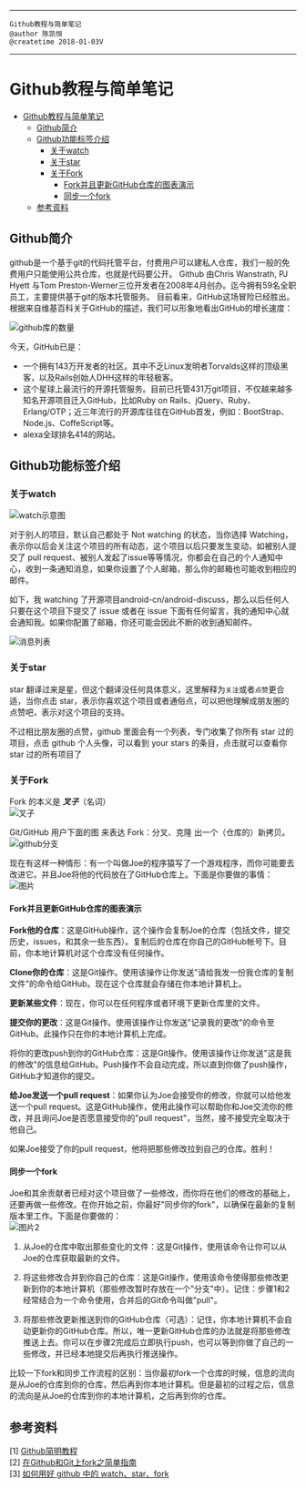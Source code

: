 <link rel="stylesheet" type="text/css" href="learn_markdown/auto-number-title.css" />

--------------------------------
    Github教程与简单笔记
    @author 陈凯恒
    @createtime 2018-01-03V
--------------------------------
# Github教程与简单笔记
<!-- TOC -->

- [Github教程与简单笔记](#github教程与简单笔记)
    - [Github简介](#github简介)
    - [Github功能标签介绍](#github功能标签介绍)
        - [关于watch](#关于watch)
        - [关于star](#关于star)
        - [关于Fork](#关于fork)
            - [Fork并且更新GitHub仓库的图表演示](#fork并且更新github仓库的图表演示)
            - [同步一个fork](#同步一个fork)
    - [参考资料](#参考资料)

<!-- /TOC -->
## Github简介

github是一个基于git的代码托管平台，付费用户可以建私人仓库，我们一般的免费用户只能使用公共仓库，也就是代码要公开。
Github 由Chris Wanstrath, PJ Hyett 与Tom Preston-Werner三位开发者在2008年4月创办。迄今拥有59名全职员工，主要提供基于git的版本托管服务。
目前看来，GitHub这场冒险已经胜出。根据来自维基百科关于GitHub的描述，我们可以形象地看出GitHub的增长速度：

![github库的数量](https://camo.githubusercontent.com/9df81964b288254547c6607fe29e55b0e7dcef6a/68747470733a2f2f662e636c6f75642e6769746875622e636f6d2f6173736574732f343438332f313830333636372f62306564363634652d366332342d313165332d393535392d6535373032323135633437612e706e67)

今天，GitHub已是：
- 一个拥有143万开发者的社区。其中不乏Linux发明者Torvalds这样的顶级黑客，以及Rails创始人DHH这样的年轻极客。
- 这个星球上最流行的开源托管服务。目前已托管431万git项目，不仅越来越多知名开源项目迁入GitHub，比如Ruby on Rails、jQuery、Ruby、Erlang/OTP；近三年流行的开源库往往在GitHub首发，例如：BootStrap、Node.js、CoffeScript等。
- alexa全球排名414的网站。
## Github功能标签介绍
### 关于watch
![watch示意图](https://upload-images.jianshu.io/upload_images/588640-7aaa5676402d4ece.png?imageMogr2/auto-orient/strip%7CimageView2/2/w/700)

对于别人的项目，默认自己都处于 Not watching 的状态，当你选择 Watching，表示你以后会关注这个项目的所有动态，这个项目以后只要发生变动，如被别人提交了 pull request、被别人发起了issue等等情况，你都会在自己的个人通知中心，收到一条通知消息，如果你设置了个人邮箱，那么你的邮箱也可能收到相应的邮件。

如下，我 watching 了开源项目android-cn/android-discuss，那么以后任何人只要在这个项目下提交了 issue 或者在 issue 下面有任何留言，我的通知中心就会通知我。如果你配置了邮箱，你还可能会因此不断的收到通知邮件。

![消息列表](https://upload-images.jianshu.io/upload_images/588640-f9145de159c4c6be.jpg?imageMogr2/auto-orient/strip%7CimageView2/2/w/700)
### 关于star
star 翻译过来是星，但这个翻译没任何具体意义，这里解释为`关注`或者`点赞`更合适，当你点击 star，表示你喜欢这个项目或者通俗点，可以把他理解成朋友圈的点赞吧，表示对这个项目的支持。

不过相比朋友圈的点赞，github 里面会有一个列表，专门收集了你所有 star 过的项目，点击 github 个人头像，可以看到 your stars 的条目，点击就可以查看你 star 过的所有项目了

### 关于Fork
Fork 的本义是 ***叉子***（名词）    
![叉子](https://pic3.zhimg.com/50/37c8a551c139e20502088d978d4529cd_hd.jpg)

Git/GitHub 用户下面的图 来表达 Fork：分叉、克隆 出一个（仓库的）新拷贝。  
![github分支](https://pic4.zhimg.com/50/3c13b2d3ddbf178b4debfea57644e520_hd.jpg)

现在有这样一种情形：有一个叫做Joe的程序猿写了一个游戏程序，而你可能要去改进它。并且Joe将他的代码放在了GitHub仓库上。下面是你要做的事情：  
![图片](https://pic2.zhimg.com/50/dadbcef0bca3d2eb68ef6009f45361e2_hd.jpg)
#### Fork并且更新GitHub仓库的图表演示

**Fork他的仓库**：这是GitHub操作，这个操作会复制Joe的仓库（包括文件，提交历史，issues，和其余一些东西）。复制后的仓库在你自己的GitHub帐号下。目前，你本地计算机对这个仓库没有任何操作。

**Clone你的仓库**：这是Git操作。使用该操作让你发送"请给我发一份我仓库的复制文件"的命令给GitHub。现在这个仓库就会存储在你本地计算机上。

**更新某些文件**：现在，你可以在任何程序或者环境下更新仓库里的文件。

**提交你的更改**：这是Git操作。使用该操作让你发送"记录我的更改"的命令至GitHub。此操作只在你的本地计算机上完成。

将你的更改push到你的GitHub仓库：这是Git操作。使用该操作让你发送"这是我的修改"的信息给GitHub。Push操作不会自动完成，所以直到你做了push操作，GitHub才知道你的提交。

**给Joe发送一个pull request**：如果你认为Joe会接受你的修改，你就可以给他发送一个pull request。这是GitHub操作，使用此操作可以帮助你和Joe交流你的修改，并且询问Joe是否愿意接受你的"pull request"，当然，接不接受完全取决于他自己。

如果Joe接受了你的pull request，他将把那些修改拉到自己的仓库。胜利！

#### 同步一个fork
Joe和其余贡献者已经对这个项目做了一些修改，而你将在他们的修改的基础上，还要再做一些修改。在你开始之前，你最好"同步你的fork"，以确保在最新的复制版本里工作。下面是你要做的：  
![图片2](https://dn-linuxcn.qbox.me/data/attachment/album/201411/24/162416icr0h6wzr6ec2jze.png)
1. 从Joe的仓库中取出那些变化的文件：这是Git操作，使用该命令让你可以从Joe的仓库获取最新的文件。

2. 将这些修改合并到你自己的仓库：这是Git操作，使用该命令使得那些修改更新到你的本地计算机（那些修改暂时存放在一个"分支"中）。记住：步骤1和2经常结合为一个命令使用，合并后的Git命令叫做"pull"。

3. 将那些修改更新推送到你的GitHub仓库（可选）：记住，你本地计算机不会自动更新你的GitHub仓库。所以，唯一更新GitHub仓库的办法就是将那些修改推送上去。你可以在步骤2完成后立即执行push，也可以等到你做了自己的一些修改，并已经本地提交后再执行推送操作。

比较一下fork和同步工作流程的区别：当你最初fork一个仓库的时候，信息的流向是从Joe的仓库到你的仓库，然后再到你本地计算机。但是最初的过程之后，信息的流向是从Joe的仓库到你的本地计算机，之后再到你的仓库。
## 参考资料
[1] [Github简明教程](http://www.runoob.com/w3cnote/git-guide.html)  
[2] [在Github和Git上fork之简单指南](https://linux.cn/article-4292-1-rss.html)  
[3] [如何用好 github 中的 watch、star、fork](https://www.jianshu.com/p/6c366b53ea41)